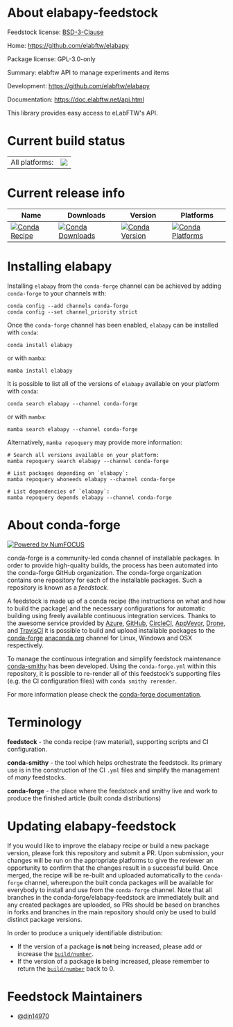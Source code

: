 About elabapy-feedstock
=======================

Feedstock license: [BSD-3-Clause](https://github.com/conda-forge/elabapy-feedstock/blob/main/LICENSE.txt)

Home: https://github.com/elabftw/elabapy

Package license: GPL-3.0-only

Summary: elabftw API to manage experiments and items

Development: https://github.com/elabftw/elabapy

Documentation: https://doc.elabftw.net/api.html

This library provides easy access to eLabFTW's API.


Current build status
====================


<table><tr><td>All platforms:</td>
    <td>
      <a href="https://dev.azure.com/conda-forge/feedstock-builds/_build/latest?definitionId=13814&branchName=main">
        <img src="https://dev.azure.com/conda-forge/feedstock-builds/_apis/build/status/elabapy-feedstock?branchName=main">
      </a>
    </td>
  </tr>
</table>

Current release info
====================

| Name | Downloads | Version | Platforms |
| --- | --- | --- | --- |
| [![Conda Recipe](https://img.shields.io/badge/recipe-elabapy-green.svg)](https://anaconda.org/conda-forge/elabapy) | [![Conda Downloads](https://img.shields.io/conda/dn/conda-forge/elabapy.svg)](https://anaconda.org/conda-forge/elabapy) | [![Conda Version](https://img.shields.io/conda/vn/conda-forge/elabapy.svg)](https://anaconda.org/conda-forge/elabapy) | [![Conda Platforms](https://img.shields.io/conda/pn/conda-forge/elabapy.svg)](https://anaconda.org/conda-forge/elabapy) |

Installing elabapy
==================

Installing `elabapy` from the `conda-forge` channel can be achieved by adding `conda-forge` to your channels with:

```
conda config --add channels conda-forge
conda config --set channel_priority strict
```

Once the `conda-forge` channel has been enabled, `elabapy` can be installed with `conda`:

```
conda install elabapy
```

or with `mamba`:

```
mamba install elabapy
```

It is possible to list all of the versions of `elabapy` available on your platform with `conda`:

```
conda search elabapy --channel conda-forge
```

or with `mamba`:

```
mamba search elabapy --channel conda-forge
```

Alternatively, `mamba repoquery` may provide more information:

```
# Search all versions available on your platform:
mamba repoquery search elabapy --channel conda-forge

# List packages depending on `elabapy`:
mamba repoquery whoneeds elabapy --channel conda-forge

# List dependencies of `elabapy`:
mamba repoquery depends elabapy --channel conda-forge
```


About conda-forge
=================

[![Powered by
NumFOCUS](https://img.shields.io/badge/powered%20by-NumFOCUS-orange.svg?style=flat&colorA=E1523D&colorB=007D8A)](https://numfocus.org)

conda-forge is a community-led conda channel of installable packages.
In order to provide high-quality builds, the process has been automated into the
conda-forge GitHub organization. The conda-forge organization contains one repository
for each of the installable packages. Such a repository is known as a *feedstock*.

A feedstock is made up of a conda recipe (the instructions on what and how to build
the package) and the necessary configurations for automatic building using freely
available continuous integration services. Thanks to the awesome service provided by
[Azure](https://azure.microsoft.com/en-us/services/devops/), [GitHub](https://github.com/),
[CircleCI](https://circleci.com/), [AppVeyor](https://www.appveyor.com/),
[Drone](https://cloud.drone.io/welcome), and [TravisCI](https://travis-ci.com/)
it is possible to build and upload installable packages to the
[conda-forge](https://anaconda.org/conda-forge) [anaconda.org](https://anaconda.org/)
channel for Linux, Windows and OSX respectively.

To manage the continuous integration and simplify feedstock maintenance
[conda-smithy](https://github.com/conda-forge/conda-smithy) has been developed.
Using the ``conda-forge.yml`` within this repository, it is possible to re-render all of
this feedstock's supporting files (e.g. the CI configuration files) with ``conda smithy rerender``.

For more information please check the [conda-forge documentation](https://conda-forge.org/docs/).

Terminology
===========

**feedstock** - the conda recipe (raw material), supporting scripts and CI configuration.

**conda-smithy** - the tool which helps orchestrate the feedstock.
                   Its primary use is in the construction of the CI ``.yml`` files
                   and simplify the management of *many* feedstocks.

**conda-forge** - the place where the feedstock and smithy live and work to
                  produce the finished article (built conda distributions)


Updating elabapy-feedstock
==========================

If you would like to improve the elabapy recipe or build a new
package version, please fork this repository and submit a PR. Upon submission,
your changes will be run on the appropriate platforms to give the reviewer an
opportunity to confirm that the changes result in a successful build. Once
merged, the recipe will be re-built and uploaded automatically to the
`conda-forge` channel, whereupon the built conda packages will be available for
everybody to install and use from the `conda-forge` channel.
Note that all branches in the conda-forge/elabapy-feedstock are
immediately built and any created packages are uploaded, so PRs should be based
on branches in forks and branches in the main repository should only be used to
build distinct package versions.

In order to produce a uniquely identifiable distribution:
 * If the version of a package **is not** being increased, please add or increase
   the [``build/number``](https://docs.conda.io/projects/conda-build/en/latest/resources/define-metadata.html#build-number-and-string).
 * If the version of a package **is** being increased, please remember to return
   the [``build/number``](https://docs.conda.io/projects/conda-build/en/latest/resources/define-metadata.html#build-number-and-string)
   back to 0.

Feedstock Maintainers
=====================

* [@din14970](https://github.com/din14970/)

